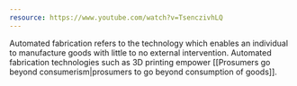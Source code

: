 ```yaml
---
resource: https://www.youtube.com/watch?v=TsenczivhLQ
---
```


Automated fabrication refers to the technology which enables an individual to manufacture goods with little to no external intervention. Automated fabrication technologies such as 3D printing empower [[Prosumers go beyond consumerism|prosumers to go beyond consumption of goods]].